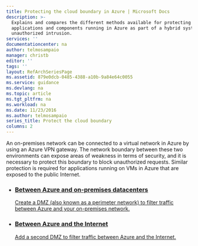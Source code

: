 ```yaml
---
title: Protecting the cloud boundary in Azure | Microsoft Docs
description: >-
  Explains and compares the different methods available for protecting
  applications and components running in Azure as part of a hybrid system from
  unauthorized intrusion.
services: ''
documentationcenter: na
author: telmosampaio
manager: christb
editor: ''
tags: ''
layout: RefArchSeriesPage
ms.assetid: 879e0dcb-0485-4388-a10b-9a84e64c0055
ms.service: guidance
ms.devlang: na
ms.topic: article
ms.tgt_pltfrm: na
ms.workload: na
ms.date: 11/23/2016
ms.author: telmosampaio
series_title: Protect the cloud boundary
columns: 2
---
```

An on-premises network can be connected to a virtual network in Azure by using an Azure VPN gateway. The network boundary between these two environments can expose areas of weakness in terms of security, and it is necessary to protect this boundary to block unauthorized requests. Similar protection is required for applications running on VMs in Azure that are exposed to the public Internet.

<ul class="cardsD refArchPanel x2">
    <li>
        <a href="./secure-vnet-dmz.md">
            <div class="cardSize">
                <div class="cardPadding">
                    <div class="card">
                        <div class="cardImageOuter">
                            <div class="cardImage bgdAccent1 cardScaleImage" style="background-image: url('./images/secure-vnet-dmz.svg');">
                            </div>
                        </div>
                        <div class="cardText">
                            <h3>Between Azure and on-premises datacenters</h3>
                            <p>Create a DMZ (also known as a perimeter network) to filter traffic between Azure and your on-premises network.</p>
                        </div>
                    </div>
                </div>
            </div>
        </a>
    </li>
    <li>
        <a href="./secure-vnet-hybrid.md">
            <div class="cardSize">
                <div class="cardPadding">
                    <div class="card">
                        <div class="cardImageOuter">
                            <div class="cardImage bgdAccent1 cardScaleImage" style="background-image: url('./images/secure-vnet-hybrid.svg');">
                            </div>
                        </div>
                        <div class="cardText">
                            <h3>Between Azure and the Internet</h3>
                            <p>Add a second DMZ to filter traffic between Azure and the Internet.</p>
                        </div>
                    </div>
                </div>
            </div>
        </a>
    </li>
</ul>
